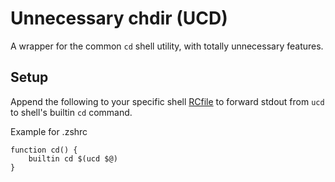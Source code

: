 # Unnecessary chdir (UCD)
A wrapper for the common `cd` shell utility, with totally unnecessary features.

## Setup

Append the following to your specific shell [RCfile](https://en.wikipedia.org/wiki/RCFile) to forward stdout from `ucd` to shell's builtin `cd` command.

Example for .zshrc  
```shell
function cd() {
    builtin cd $(ucd $@)
}
```

